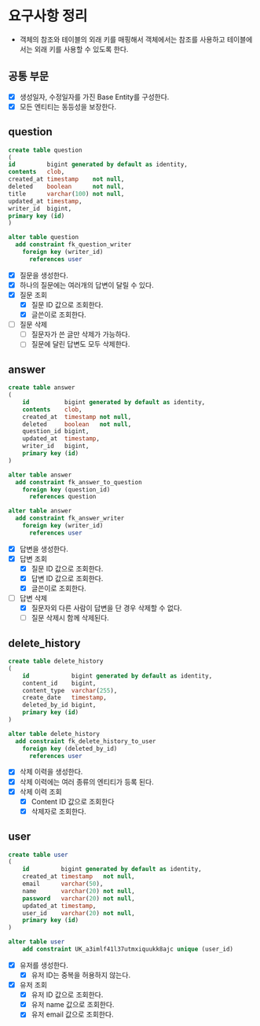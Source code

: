 # 요구사항 정리
- 객체의 참조와 테이블의 외래 키를 매핑해서 객체에서는 참조를 사용하고 테이블에서는 외래 키를 사용할 수 있도록 한다.

## 공통 부문
- [X] 생성일자, 수정일자를 가진 Base Entity를 구성한다.
- [X] 모든 엔티티는 동등성을 보장한다.

## question
```sql
create table question
(
id         bigint generated by default as identity,
contents   clob,
created_at timestamp    not null,
deleted    boolean      not null,
title      varchar(100) not null,
updated_at timestamp,
writer_id  bigint,
primary key (id)
)

alter table question
  add constraint fk_question_writer
    foreign key (writer_id)
      references user
```
- [X] 질문을 생성한다.
- [X] 하나의 질문에는 여러개의 답변이 달릴 수 있다.
- [X] 질문 조회
    - [X] 질문 ID 값으로 조회한다.
    - [X] 글쓴이로 조회한다.
- [ ] 질문 삭제
  - [ ] 질문자가 쓴 글만 삭제가 가능하다.
  - [ ] 질문에 달린 답변도 모두 삭제한다.

## answer
```sql
create table answer
(
    id          bigint generated by default as identity,
    contents    clob,
    created_at  timestamp not null,
    deleted     boolean   not null,
    question_id bigint,
    updated_at  timestamp,
    writer_id   bigint,
    primary key (id)
)

alter table answer
  add constraint fk_answer_to_question
    foreign key (question_id)
      references question

alter table answer
  add constraint fk_answer_writer
    foreign key (writer_id)
      references user
```
- [X] 답변을 생성한다.
- [X] 답변 조회
    - [X] 질문 ID 값으로 조회한다.
    - [X] 답변 ID 값으로 조회한다.
    - [X] 글쓴이로 조회한다.
- [ ] 답변 삭제
  - [X] 질문자외 다른 사람이 답변을 단 경우 삭제할 수 없다.
  - [ ] 질문 삭제시 함께 삭제된다.

## delete_history
```sql
create table delete_history
(
    id            bigint generated by default as identity,
    content_id    bigint,
    content_type  varchar(255),
    create_date   timestamp,
    deleted_by_id bigint,
    primary key (id)
)

alter table delete_history
  add constraint fk_delete_history_to_user
    foreign key (deleted_by_id)
      references user
```
- [X] 삭제 이력을 생성한다.
- [X] 삭제 이력에는 여러 종류의 엔티티가 등록 된다.
- [X] 삭제 이력 조회
  - [X] Content ID 값으로 조회한다
  - [X] 삭제자로 조회한다.

## user
```sql
create table user
(
    id         bigint generated by default as identity,
    created_at timestamp   not null,
    email      varchar(50),
    name       varchar(20) not null,
    password   varchar(20) not null,
    updated_at timestamp,
    user_id    varchar(20) not null,
    primary key (id)
)

alter table user
    add constraint UK_a3imlf41l37utmxiquukk8ajc unique (user_id)
```
- [X] 유저를 생성한다.
  - [X] 유저 ID는 중복을 허용하지 않는다. 
- [X] 유저 조회
  - [X] 유저 ID 값으로 조회한다.
  - [X] 유저 name 값으로 조회한다.
  - [X] 유저 email 값으로 조회한다.
